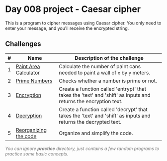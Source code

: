 # Day 008 project - Caesar cipher

This is a program to cipher messages using Caesar cipher. You only need to enter your message, and you'll receive the encrypted string.

## Challenges

| # | Name | Description of the challenge|
| --- | --- | --- |
| 1 | [Paint Area Calculator](../challenges/challenge1.py) | Calculate the number of paint cans needed to paint a wall of `x` by `y` meters. |
| 2 | [Prime Numbers](../challenges/challenge2.py) | Checks whether a number is prime or not. |
| 3 | [Encryption](../challenges/challenge3.py) | Create a function called 'entrypt' that takes the 'text' and 'shift' as inputs and returns the encryption text. |
| 4 | [Decryption](../challenges/challenge4.py) | Create a function called 'decrypt' that takes the 'text' and 'shift' as inputs and returns the decrypted text. |
| 5 | [Reorganizing the code](../challenges/challenge5.py) | Organize and simplify the code. |

<span style="color:gray">*You can ignore **practice** directory, just contains a few random programs to practice some basic concepts.*</span>